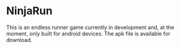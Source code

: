 # NinjaRun

This is an endless runner game currently in development and, at the moment, only built for android devices. 
The apk file is available for download.
